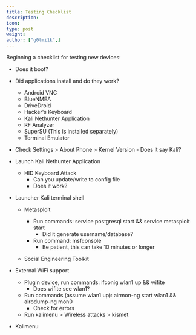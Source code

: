 ```yaml
---
title: Testing Checklist
description:
icon:
type: post
weight:
author: ["g0tmi1k",]
---
```


Beginning a checklist for testing new devices:

* Does it boot?

* Did applications install and do they work?

	- Android VNC
	- BlueNMEA
	- DriveDroid
	- Hacker's Keyboard
	- Kali Nethunter Application
	- RF Analyzer
	- SuperSU (This is installed separately)
	- Terminal Emulator

* Check Settings > About Phone > Kernel Version - Does it say Kali?

* Launch Kali Nethunter Application

	* HID Keyboard Attack
		- Can you update/write to config file
		- Does it work?

* Launcher Kali terminal shell

	- Metasploit
		* Run commands: service postgresql start && service metasploit start
			- Did it generate username/database?
		* Run command: msfconsole
			- Be patient, this can take 10 minutes or longer

	- Social Engineering Toolkit


* External WiFi support

	* Plugin device, run commands: ifconig wlan1 up && wifite
		- Does wifite see wlan1?
	* Run commands (assume wlan1 up): airmon-ng start wlan1 && airodump-ng mon0
		- Check for errors
	* Run kalimenu > Wireless attacks > kismet

* Kalimenu
